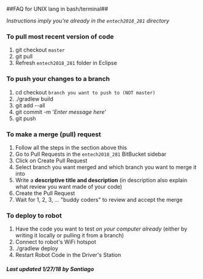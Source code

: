 ##FAQ for UNIX lang in bash/terminal##

_Instructions imply you're already in the `entech2018_281` directory_

### To pull most recent version of code ###
1. git checkout `master`
2. git pull
3. Refresh `entech2018_281` folder in Eclipse

### To push your changes to a branch ###
1. cd checkout `branch you want to push to (NOT master)`
2. ./gradlew build
3. git add --all
4. git commit -m '_Enter message here_'
5. git push

### To make a merge (pull) request ###
1. Follow all the steps in the section above this
2. Go to Pull Requests in the `entech2018_281` BitBucket sidebar
3. Click on Create Pull Request
4. Select branch you want merged and which branch you want to merge it into
5. Write a __descriptive title and description__ (in description also explain what review you want made of your code)
6. Create the Pull Request
7. Wait for 1, 2, 3, ... "buddy coders" to review and accept the merge

### To deploy to robot ###
1. Have the code you want to test _on your computer already_ (either by writing it locally or pulling it from a branch)
2. Connect to robot's WiFi hotspot 
3. ./gradlew deploy
4. Restart Robot Code in the Driver's Station

##### Last updated 1/27/18 by Santiago #####